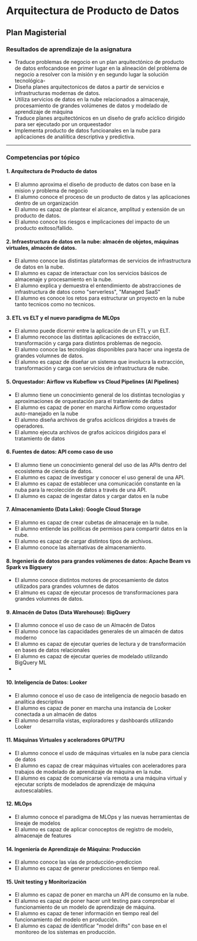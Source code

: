 # Arquitectura de Producto de Datos
## Plan Magisterial

### Resultados de aprendizaje de la asignatura
- Traduce problemas de negocio en un plan arquitectónico de producto de datos enfocandose en primer lugar en la alineación del problema de negocio a resolver con la misión y en segundo lugar la solución tecnológica-
- Diseña planes arquitectonicos de datos a partir de servicios e infrastructuras modernas de datos.
- Utiliza servicios de datos en la nube relacionados a almacenaje, procesamiento de grandes volúmenes de datos y modelado de aprendizaje de máquina
- Traduce planes arquitectónicos en un diseño de grafo acíclico dirigido para ser ejecutado por un orqueestador
- Implementa producto de datos funcioanales en la nube para aplicaciones de analiítica descriptiva y predictiva. 

---
### Competencias por tópico

#### 1. Arquitectura de Producto de datos
- El alumno aproxima el diseño de producto de datos con base en la mision y problema de negocio
- El alumno conoce el proceso de un producto de datos y las aplicaciones dentro de un organización
- El alumno es capaz de plantear el alcance, amplitud y extensión de un producto de datos.
- El alumno conoce los riesgos e implicaciones del impacto de un producto exitoso/fallido.


#### 2. Infraestructura de datos en la nube: almacén de objetos, máquinas virtuales, almacén de datos.
- El alumno conoce las distintas plataformas de servicios de infrastructura de datos en la nube. 
- El alumno es capaz de interactuar con los servicios básicos de almacenaje y procesamiento en la nube. 
- El alumno explica y demuestra el entendimiento de abstracciones de infrastructura de datos como "serverless", "Managed SaaS"
- El alumno es conoce los retos para estructurar un proyecto en la nube tanto tecnicos como no tecnicos. 


#### 3. ETL vs ELT y el nuevo paradigma de MLOps
- El alumno puede dicernir entre la aplicación de un ETL y un ELT. 
- El alumno reconoce las distintas aplicaciones de extracción, transformación y carga para distintos problemas de negocio.
- El alumno conoce las tecnologías disponibles para hacer una ingesta de grandes volumnes de datos. 
- El alumno es capaz de diseñar un sistema que involucra la extracción, transformación y carga con servicios de infrastructura de nube. 


#### 5. Orquestador: Airflow vs Kubeflow vs Cloud Pipelines (AI Pipelines)
- El alumno tiene un conocimiento general de los distintas tecnologias y aproximaciones de orquestación para el tratamiento de datos 
- El alumno es capaz de poner en marcha Airflow como orquestador auto-manejado en la nube
- El alumno diseña archivos de grafos acíclicos dirigidos a través de operadores.
- El alumno ejecuta archivos de grafos acícicos dirigidos para el tratamiento de datos


#### 6. Fuentes de datos: API como caso de uso
- El alumno tiene un conocimiento general del uso de las APIs dentro del ecosistema de ciencia de datos.
- El alumno es capaz de investigar y conocer el uso general de una API.
- El alumno es capaz de establecer una comunicación constante en la nuba para la recolección de datos a través de una API.
- El alumno es capaz de ingestar datos y cargar datos en la nube


#### 7. Almacenamiento (Data Lake): Google Cloud Storage
- El alumno es capaz de crear cubetas de almacenaje en la nube.
- El alumno entiende las políticas de permisos para compartir datos en la nube. 
- El alumno es capaz de cargar distintos tipos de archivos. 
- El alumno conoce las alternativas de almacenamiento. 


#### 8. Ingeniería de datos para grandes volúmenes de datos: Apache Beam vs Spark vs Bigquery
- El alumno conoce distintos motores de procesamiento de datos utilizados para grandes volumnes de datos
- El almuno es capaz de ejecutar procesos de transformaciones para grandes volumnes de datos. 


#### 9. Almacén de Datos (Data Warehouse): BigQuery
- El alumno conoce el uso de caso de un Almacén de Datos
- El alumno conoce las capacidades generales de un almacén de datos moderno
- El alumno es capaz de ejecutar queries de lectura y de transformación en bases de datos relacionales
- El alumno es capaz de ejecutar queries de modelado utilizando BigQuery ML
- 

#### 10. Inteligencia de Datos: Looker
- El alumno conoce el uso de caso de inteligencia de negocio basado en analítica descriptiva
- El alumno es capaz de poner en marcha una instancia de Looker conectada a un almacén de datos 
- El alumno desarrolla vistas, exploradores y dashboards utilizando Looker


#### 11. Máquinas Virtuales y aceleradores GPU/TPU
- El alumno conoce el usdo de máquinas virtuales en la nube para ciencia de datos
- El alumno es capaz de crear máquinas virtuales con aceleradores para trabajos de modelado de aprendizaje de máquina en la nube.
- El alumno es capaz de comunicarse vía remota a una máquina virtual y ejecutar scripts de modelados de aprendizaje de máquina autoescalables. 


#### 12. MLOps
- El alumno conoce el paradigma de MLOps y las nuevas herramientas de lineaje de modelos
- El alumno es capaz de aplicar conoceptos de registro de modelo, almacenaje de features


#### 14. Ingeniería de Aprendizaje de Máquina: Producción
- El alumno conoce las vías de producción-prediccion 
- El alumno es capaz de generar predicciones en tiempo real.


#### 15. Unit testing y Monitorización
- El alumno es capaz de poner en marcha un API de consumo en la nube.
- El alumno es capaz de poner hacer unit testing para comprobar el funcionamiento de un modelo de aprendizaje de máquina.
- El alumno es capaz de tener información en tiempo real del funcionamiento del modelo en producción.
- El alumno es capaz de identificar "model drifts" con base en el monitoreo de los sistemas en producción. 
